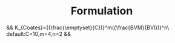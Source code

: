 <script type="text/javascript" src="http://cdn.mathjax.org/mathjax/latest/MathJax.js?config=default"></script>
# <center>Formulation</center>
&& K_{Coates}=({\frac{\emptyset}{C})}^m({\frac{BVM}{BVI})}^n\ default:C=10,m=4,n=2 &&
